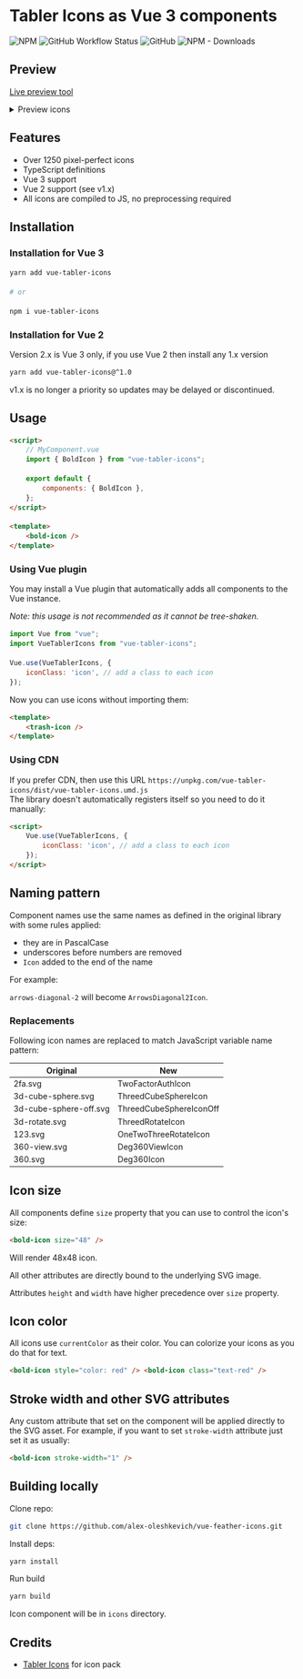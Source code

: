 # Tabler Icons as Vue 3 components

![NPM](https://img.shields.io/npm/v/vue-tabler-icons)
![GitHub Workflow Status](https://img.shields.io/github/workflow/status/alex-oleshkevich/vue-tabler-icons/Test)
![GitHub](https://img.shields.io/github/license/alex-oleshkevich/vue-tabler-icons)
![NPM - Downloads](https://img.shields.io/npm/dm/vue-tabler-icons)


## Preview

[Live preview tool](https://tabler-icons.io/)

<details>
    <summary>Preview icons</summary>
    <p>
    
![Tabler Icons](https://raw.githubusercontent.com/tabler/tabler-icons/master/.github/icons.png)

    </p>

</details>

## Features

-   Over 1250 pixel-perfect icons
-   TypeScript definitions
-   Vue 3 support
-   Vue 2 support (see v1.x)
-   All icons are compiled to JS, no preprocessing required

## Installation

### Installation for Vue 3

```bash
yarn add vue-tabler-icons

# or

npm i vue-tabler-icons
```

### Installation for Vue 2

Version 2.x is Vue 3 only, if you use Vue 2 then install any 1.x version

```bash
yarn add vue-tabler-icons@^1.0
```

v1.x is no longer a priority so updates may be delayed or discontinued.

## Usage

```html
<script>
    // MyComponent.vue
    import { BoldIcon } from "vue-tabler-icons";

    export default {
        components: { BoldIcon },
    };
</script>

<template>
    <bold-icon />
</template>
```

### Using Vue plugin

You may install a Vue plugin that automatically adds all components to the Vue instance.

_Note: this usage is not recommended as it cannot be tree-shaken._

```js
import Vue from "vue";
import VueTablerIcons from "vue-tabler-icons";

Vue.use(VueTablerIcons, {
    iconClass: 'icon', // add a class to each icon
});
```

Now you can use icons without importing them:

```html
<template>
    <trash-icon />
</template>
```

### Using CDN

If you prefer CDN, then use this URL `https://unpkg.com/vue-tabler-icons/dist/vue-tabler-icons.umd.js`  
The library doesn't automatically registers itself so you need to do it manually:

```html
<script>
    Vue.use(VueTablerIcons, {
        iconClass: 'icon', // add a class to each icon
    });
</script>
```

## Naming pattern

Component names use the same names as defined in the original library with some rules applied:

-   they are in PascalCase
-   underscores before numbers are removed
-   `Icon` added to the end of the name

For example:

`arrows-diagonal-2` will become `ArrowsDiagonal2Icon`.

### Replacements

Following icon names are replaced to match JavaScript variable name pattern:

| Original               | New                      |
|------------------------|--------------------------|
| 2fa.svg                | TwoFactorAuthIcon        |
| 3d-cube-sphere.svg     | ThreedCubeSphereIcon     |
| 3d-cube-sphere-off.svg | ThreedCubeSphereIconOff  |
| 3d-rotate.svg          | ThreedRotateIcon         |
| 123.svg                | OneTwoThreeRotateIcon    |
| 360-view.svg           | Deg360ViewIcon           |
| 360.svg                | Deg360Icon               |

## Icon size

All components define `size` property that you can use to control the icon's size:

```html
<bold-icon size="48" />
```

Will render 48x48 icon.

All other attributes are directly bound to the underlying SVG image.

<bold-icon height="18" />

Attributes `height` and `width` have higher precedence over `size` property.

## Icon color

All icons use `currentColor` as their color. You can colorize your icons as you do that for text.

```html
<bold-icon style="color: red" /> <bold-icon class="text-red" />
```

## Stroke width and other SVG attributes

Any custom attribute that set on the component will be applied directly to the SVG asset.
For example, if you want to set `stroke-width` attribute just set it as usually:

```html
<bold-icon stroke-width="1" />
```

## Building locally

Clone repo:

```bash
git clone https://github.com/alex-oleshkevich/vue-feather-icons.git
```

Install deps:

```bash
yarn install
```

Run build

```bash
yarn build
```

Icon component will be in `icons` directory.

## Credits

-   [Tabler Icons](https://tabler-icons.io/) for icon pack
